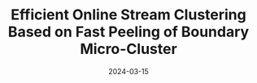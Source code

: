 ---
title: "Efficient Online Stream Clustering Based on Fast Peeling of Boundary Micro-Cluster"
collection: publications
permalink: /publication/paper-12_2024-03-15
date: 2024-03-15
venue: 'IEEE Transactions on Neural Networks and Learning Systems'
link: 'https://ieeexplore.ieee.org/abstract/document/10494330'
paperurl: '/files/paper-12_2024-03-15/paper.pdf'
code: '/files/paper-12_2024-03-15/cite.bib'
github: 'https://github.com/Du-Team/FBPStream'
citation: 'Jiarui Sun, Mingjing Du<sup>*</sup>, Chen Sun, Yongquan Dong. &quot;Efficient Online Stream Clustering Based on Fast Peeling of Boundary Micro-Cluster.&quot; <i>IEEE Transactions on Neural Networks and Learning Systems</i>, 2024.'
---